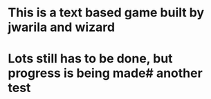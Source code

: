 # This is a text based game built by jwarila and wizard
# Lots still has to be done, but progress is being made# another test

